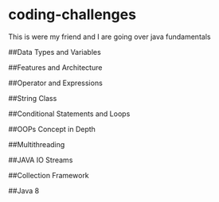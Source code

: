 # coding-challenges
This is were my friend and I are going over java fundamentals

##Data Types and Variables

##Features and Architecture

##Operator and Expressions

##String Class

##Conditional Statements and Loops

##OOPs Concept in Depth

##Multithreading

##JAVA IO Streams

##Collection Framework

##Java 8
